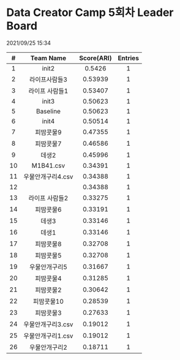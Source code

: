 # Data Creator Camp 5회차 Leader Board
2021/09/25 15:34

|#|Team Name|Score(ARI)|Entries|  
|:---:|:---:|:---:|:---:|  
|1|init2|0.5426|1|  
|2|라이프사람들3|0.53939|1|  
|3|라이프 사람들1|0.53407|1|  
|4|init3|0.50623|1|  
|5|Baseline|0.50623|1|  
|6|init4|0.50514|1|  
|7|피땀콧물9|0.47355|1|  
|8|피땀콧물7|0.46586|1|  
|9|데생2|0.45996|1|  
|10|M1B41.csv|0.34391|1|  
|11|우물안개구리4.csv|0.34388|1|  
|12||0.34388|1|  
|13|라이프 사람들2|0.33275|1|  
|14|피땀콧물6|0.33191|1|  
|15|데생3|0.33146|1|  
|16|데생1|0.33146|1|  
|17|피땀콧물8|0.32708|1|  
|18|피땀콧물5|0.32708|1|  
|19|우물안개구리5|0.31667|1|  
|20|피땀콧물4|0.31285|1|  
|21|피땀콧물2|0.30642|1|  
|22|피땀콧물10|0.28539|1|  
|23|피땀콧물3|0.27633|1|  
|24|우물안개구리3.csv|0.19012|1|  
|25|우물안개구리1.csv|0.19012|1|  
|26|우물안개구리2|0.18711|1|  

